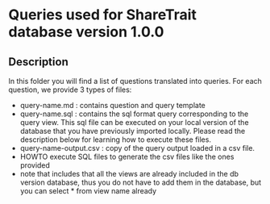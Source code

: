 # Queries used for ShareTrait database version 1.0.0

## Description

In this folder you will find a list of questions translated into queries. For each question, we provide 3 types of files:
- query-name.md : contains question and query template
- query-name.sql : contains the sql format query corresponding to the query view. This sql file can be executed on your local version of the database that you have previously imported locally. Please read the description below for learning how to execute these files.
- query-name-output.csv : copy of the query output loaded in a csv file.  
- HOWTO execute SQL files to generate the csv files like the ones provided
- note that includes that all the views are already included in the db version database, thus you do not have to add them in the database, but you can select * from view name already
